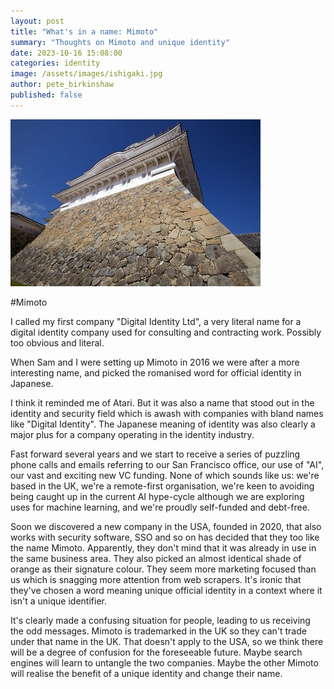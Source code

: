 ```yaml
---
layout: post
title: "What's in a name: Mimoto"
summary: "Thoughts on Mimoto and unique identity"
date: 2023-10-16 15:08:00
categories: identity
image: /assets/images/ishigaki.jpg
author: pete_birkinshaw
published: false
---
```


![Ishigaki](/assets/images/ishigaki.jpg)

#Mimoto

I called my first company "Digital Identity Ltd", a very literal name for a digital identity company used for consulting
and contracting work. Possibly too obvious and literal.

When Sam and I were setting up Mimoto in 2016 we were after a more interesting name, and picked the romanised word for
official identity in Japanese.

I think it reminded me of Atari. But it was also a name that stood out in the identity and security field which is awash
with companies with bland names like "Digital Identity". The Japanese meaning of identity was also clearly a major plus
for a company operating in the identity industry.

Fast forward several years and we start to receive a series of puzzling phone calls and emails referring to our San
Francisco office, our use of "AI", our vast and exciting new VC funding. None of which sounds like us: we're based in
the UK, we're a remote-first organisation, we're keen to avoiding being caught up in the current AI hype-cycle although
we are exploring uses for machine learning, and we're proudly self-funded and debt-free.

Soon we discovered a new company in the USA, founded in 2020, that also works with security software, SSO and so on has
decided that they too like the name Mimoto. Apparently, they don't mind that it was already in use in the same business
area. They also picked an almost identical shade of orange as their signature colour. They seem more marketing focused
than us which is snagging more attention from web scrapers. It's ironic that they've chosen a word meaning unique
official identity in a context where it isn't a unique identifier.

It's clearly made a confusing situation for people, leading to us receiving the odd messages. Mimoto is trademarked in
the UK so they can't trade under that name in the UK. That doesn't apply to the USA, so we think there will be a degree
of confusion for the foreseeable future. Maybe search engines will learn to untangle the two companies. Maybe the other
Mimoto will realise the benefit of a unique identity and change their name.
